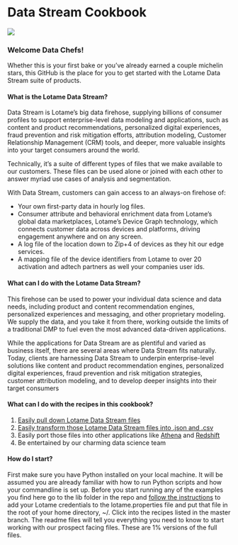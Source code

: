 # Data Stream Cookbook

![](https://resources.lotame.com/hubfs/Data_Stream_Cookbook.png)

### Welcome Data Chefs! 

Whether this is your first bake or you’ve already earned a couple michelin stars, this GitHub is the place for you to get started with the Lotame Data Stream suite of products. 

#### What is the Lotame Data Stream?

Data Stream is Lotame’s big data firehose, supplying billions of consumer profiles to support enterprise-level data modeling and applications, such as content and product recommendations, personalized digital experiences, fraud prevention and risk mitigation efforts, attribution modeling, Customer Relationship Management (CRM) tools, and deeper, more valuable insights into your target consumers around the world.

Technically, it’s a suite of different types of files that we make available to our customers. These files can be used alone or joined with each other to answer myriad use cases of analysis and segmentation. 

With Data Stream, customers can gain access to an always-on firehose of:
*   Your own first-party data in hourly log files. 
*   Consumer attribute and behavioral enrichment data from Lotame’s global data marketplaces, Lotame’s Device Graph technology, which connects customer data across devices and platforms, driving engagement anywhere and on any screen. 
*   A log file of the location down to Zip+4 of devices as they hit our edge services. 
*   A mapping file of the device identifiers from Lotame to over 20 activation and adtech partners as well your companies user ids. 

#### What can I do with the Lotame Data Stream?

This firehose can be used to power your individual data science and data needs, including product and content recommendation engines, personalized experiences and messaging, and other proprietary modeling. We supply the data, and you take it from there, working outside the limits of a traditional DMP to fuel even the most advanced data-driven applications.

While the applications for Data Stream are as plentiful and varied as business itself, there are several areas where Data Stream fits naturally. Today, clients are harnessing Data Stream to underpin enterprise-level solutions like content and product recommendation engines, personalized digital experiences, fraud prevention and risk mitigation strategies, customer attribution modeling, and to develop deeper insights into their target consumers

#### What can I do with the recipes in this cookbook? 

1. [Easily pull down Lotame Data Stream files](Recipes/Easily_Pull_Down_Files)
2. [Easily transform those Lotame Data Stream files into .json and .csv](Recipes/Convert_Files_Into_JSON_And_CSV)
3. Easily port those files into other applications like [Athena](Recipes/Load_Files_Into_Athena) and [Redshift](Recipes/Load_Files_Into_Redshift)
4. Be entertained by our charming data science team 

#### How do I start? 
First make sure you have Python installed on your local machine. It will be assumed you are already familiar with how to run Python scripts and how your commandline is set up. 
Before you start running any of the examples you find here go to the lib folder in the repo and [follow the instructions](https://github.com/Lotame/DataStream_Cookbook/tree/master/Recipes/lib) to add your Lotame credentials to the lotame.properties file and put that file in the root of your home directory, ~/.
Click into the recipes listed in the master branch. The readme files will tell you everything you need to know to start working with our prospect facing files. These are 1% versions of the full files.



